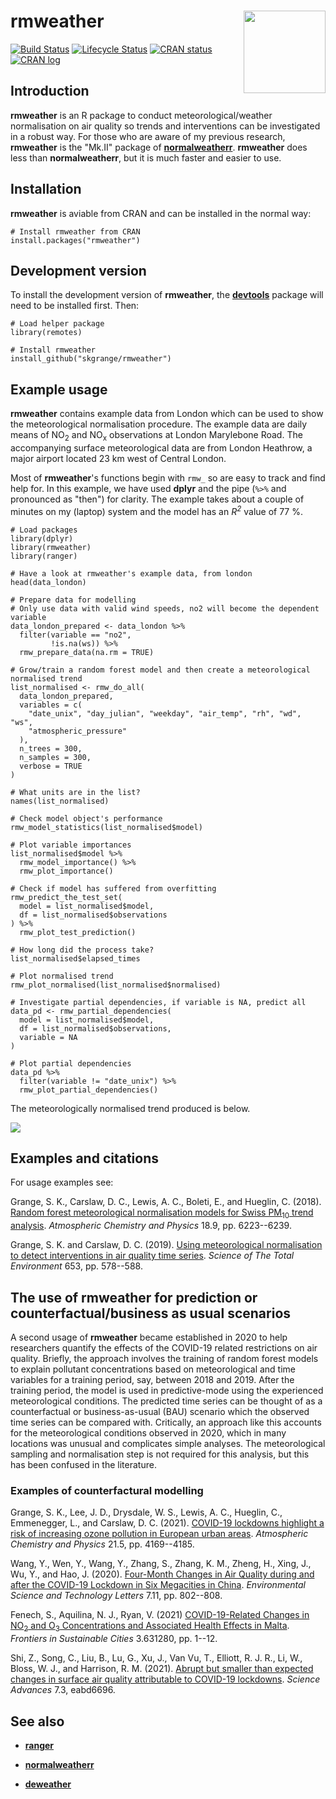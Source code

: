 # **rmweather** <a href='https://github.com/skgrange/rmweather'><img src='man/figures/logo.png' align="right" height="131.5" /></a>

[![Build Status](https://travis-ci.org/skgrange/rmweather.svg?branch=master)](https://travis-ci.org/skgrange/rmweather)
[![Lifecycle Status](https://img.shields.io/badge/lifecycle-maturing-blue.svg)](https://www.tidyverse.org/lifecycle/)
[![CRAN status](https://www.r-pkg.org/badges/version/rmweather)](https://cran.r-project.org/package=rmweather)
[![CRAN log](https://cranlogs.r-pkg.org/badges/last-week/rmweather?color=brightgreen)](https://cran.r-project.org/package=rmweather)

## Introduction

**rmweather** is an R package to conduct meteorological/weather normalisation on air quality so trends and interventions can be investigated in a robust way. For those who are aware of my previous research, **rmweather** is the "Mk.II" package of [**normalweatherr**](https://github.com/skgrange/normalweatherr). **rmweather** does less than **normalweatherr**, but it is much faster and easier to use. 

## Installation

**rmweather** is aviable from CRAN and can be installed in the normal way: 

```
# Install rmweather from CRAN
install.packages("rmweather")
```

## Development version

To install the development version of **rmweather**, the [**devtools**](https://github.com/hadley/devtools) package will need to be installed first. Then:

```
# Load helper package
library(remotes)

# Install rmweather
install_github("skgrange/rmweather")
```

## Example usage

**rmweather** contains example data from London which can be used to show the meteorological normalisation procedure. The example data are daily means of NO<sub>2</sub> and NO<sub>x</sub> observations at London Marylebone Road. The accompanying surface meteorological data are from London Heathrow, a major airport located 23 km west of Central London. 

Most of **rmweather**'s functions begin with `rmw_` so are easy to track and find help for. In this example, we have used **dplyr** and the pipe (`%>%` and pronounced as "then") for clarity. The example takes about a couple of minutes on my (laptop) system and the model has an *R<sup>2</sup>* value of 77 %. 

```
# Load packages
library(dplyr)
library(rmweather)
library(ranger)

# Have a look at rmweather's example data, from london
head(data_london)

# Prepare data for modelling
# Only use data with valid wind speeds, no2 will become the dependent variable
data_london_prepared <- data_london %>% 
  filter(variable == "no2",
         !is.na(ws)) %>% 
  rmw_prepare_data(na.rm = TRUE)

# Grow/train a random forest model and then create a meteorological normalised trend 
list_normalised <- rmw_do_all(
  data_london_prepared,
  variables = c(
    "date_unix", "day_julian", "weekday", "air_temp", "rh", "wd", "ws",
    "atmospheric_pressure"
  ),
  n_trees = 300,
  n_samples = 300,
  verbose = TRUE
)

# What units are in the list? 
names(list_normalised)

# Check model object's performance
rmw_model_statistics(list_normalised$model)

# Plot variable importances
list_normalised$model %>% 
  rmw_model_importance() %>% 
  rmw_plot_importance()

# Check if model has suffered from overfitting
rmw_predict_the_test_set(
  model = list_normalised$model,
  df = list_normalised$observations
) %>% 
  rmw_plot_test_prediction()

# How long did the process take? 
list_normalised$elapsed_times

# Plot normalised trend
rmw_plot_normalised(list_normalised$normalised)

# Investigate partial dependencies, if variable is NA, predict all
data_pd <- rmw_partial_dependencies(
  model = list_normalised$model, 
  df = list_normalised$observations,
  variable = NA
)

# Plot partial dependencies
data_pd %>% 
  filter(variable != "date_unix") %>% 
  rmw_plot_partial_dependencies()
```

The meteorologically normalised trend produced is below.

![](man/figures/normalised_no2_example.png)

## Examples and citations

For usage examples see: 

Grange, S. K., Carslaw, D. C., Lewis, A. C., Boleti, E., and Hueglin, C. (2018). [Random forest meteorological normalisation models for Swiss PM<sub>10</sub> trend analysis](https://www.atmos-chem-phys.net/18/6223/2018/). *Atmospheric Chemistry and Physics* 18.9, pp. 6223--6239.
  
Grange, S. K. and Carslaw, D. C. (2019). [Using meteorological normalisation to detect interventions in air quality time series](http://www.sciencedirect.com/science/article/pii/S004896971834244X). *Science of The Total Environment* 653, pp. 578--588.

## The use of **rmweather** for prediction or counterfactual/business as usual scenarios

A second usage of **rmweather** became established in 2020 to help researchers quantify the effects of the COVID-19 related restrictions on air quality. Briefly, the approach involves the training of random forest models to explain pollutant concentrations based on meteorological and time variables for a training period, say, between 2018 and 2019. After the training period, the model is used in predictive-mode using the experienced meteorological conditions. The predicted time series can be thought of as a counterfactual or business-as-usual (BAU) scenario which the observed time series can be compared with. Critically, an approach like this accounts for the meteorological conditions observed in 2020, which in many locations was unusual and complicates simple analyses. The meteorological sampling and normalisation step is not required for this analysis, but this has been confused in the literature. 

### Examples of counterfactural modelling

Grange, S. K., Lee, J. D., Drysdale, W. S., Lewis, A. C., Hueglin, C., Emmenegger, L., and Carslaw, D. C. (2021). [COVID-19 lockdowns highlight a risk of increasing ozone pollution in European urban areas](https://acp.copernicus.org/articles/21/4169/2021/). *Atmospheric Chemistry and Physics* 21.5, pp. 4169--4185.

Wang, Y., Wen, Y., Wang, Y., Zhang, S., Zhang, K. M., Zheng, H., Xing, J., Wu, Y., and Hao, J. (2020). [Four-Month Changes in Air Quality during and after the COVID-19 Lockdown in Six Megacities in China](https://doi.org/10.1021/acs.estlett.0c00605). *Environmental Science and Technology Letters* 7.11, pp. 802--808.

Fenech, S., Aquilina, N. J., Ryan, V. (2021) [COVID-19-Related Changes in NO<sub>2</sub> and O<sub>3</sub> Concentrations and Associated Health Effects in Malta](https://www.frontiersin.org/articles/10.3389/frsc.2021.631280/full). *Frontiers in Sustainable Cities* 3.631280, pp. 1--12. 

Shi, Z., Song, C., Liu, B., Lu, G., Xu, J., Van Vu, T., Elliott, R. J. R., Li, W., Bloss, W. J., and Harrison, R. M. (2021).
[Abrupt but smaller than expected changes in surface air quality attributable to COVID-19 lockdowns](http://advances.sciencemag.org/content/7/3/eabd6696.abstract). *Science Advances* 7.3, eabd6696.

## See also

  - [**ranger**](https://github.com/imbs-hl/ranger)
  
  - [**normalweatherr**](https://github.com/skgrange/normalweatherr)
  
  - [**deweather**](https://github.com/davidcarslaw/deweather)
